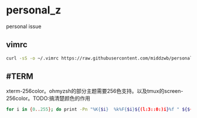 # personal_z
personal issue

## vimrc

```bash
curl -sS -o ~/.vimrc https://raw.githubusercontent.com/middzwb/personal_z/master/vimrc
```

## #TERM

xterm-256color。ohmyzsh的部分主题需要256色支持。以及tmux的screen-256color。TODO:搞清楚颜色的作用

```bash
for i in {0..255}; do print -Pn "%K{$i}  %k%F{$i}${(l:3::0:)i}%f " ${${(M)$((i%6)):#3}:+$'\n'}; done
```
